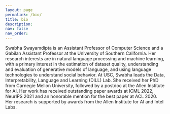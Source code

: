 ```yaml
---
layout: page
permalink: /bio/
title: bio
description:
nav: false
nav_order:
---
```


Swabha Swayamdipta is an Assistant Professor of Computer Science and a Gabilan Assistant Professor at the University of Southern California. Her research interests are in natural language processing and machine learning, with a primary interest in the estimation of dataset quality, understanding and evaluation of generative models of language, and using language technologies to understand social behavior. At USC, Swabha leads the Data, Interpretability, Language and Learning (DILL) Lab.  She received her PhD from Carnegie Mellon University, followed by a postdoc at the Allen Institute for AI. Her work has received outstanding paper awards at ICML 2022, NeurIPS 2021 and an honorable mention for the best paper at ACL 2020. Her research is supported by awards from the Allen Institute for AI and Intel Labs.




<!-- Swabha Swayamdipta is a postdoctoral researcher at the Allen Institute for AI and soon-to-be the Gabilan Assistant Professor and an Assistant Professor of Computer Science at the University of Southern California (starting Fall 2022). Her research interests are in natural language processing, with a focus on studying data distributions to automatically uncover redundancies, annotation and collection artifacts in data, which result in undesirable model biases. Swabha received her PhD from Carnegie Mellon University, and holds a Masters degree from Columbia University. Her work has received an outstanding paper award at NeurIPS 2021 and an honorable mention award for the best paper at ACL 2020. -->

<!-- *Good biases*, such as [structural inductive biases](https://www.aclweb.org/anthology/D18-1412) help language understanding - check out my [PhD thesis](/assets/pdf/swabha_thesis.pdf) on these. -->
<!-- But biases can be *undesirable*, e.g. [spurious correlations](https://arxiv.org/abs/2002.04108) commonly found in crowd-sourced, large-scale datasets due to [annotation artifacts](https://arxiv.org/abs/1803.02324), or social prejudices of human annotators and task designers, which are [difficult to rid](https://arxiv.org/abs/2102.00086)! -->
